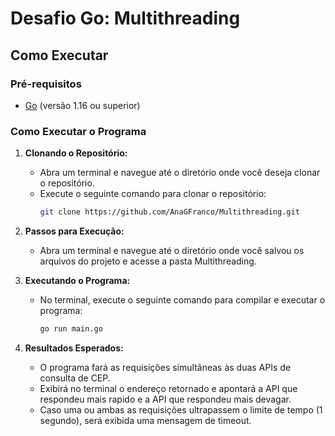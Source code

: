 # Desafio Go: Multithreading

## Como Executar

### Pré-requisitos

- [Go](https://golang.org/doc/install) (versão 1.16 ou superior)

### Como Executar o Programa

1. **Clonando o Repositório:**
    - Abra um terminal e navegue até o diretório onde você deseja clonar o repositório.
    - Execute o seguinte comando para clonar o repositório:
      ```bash
      git clone https://github.com/AnaGFranco/Multithreading.git
2. **Passos para Execução:**
    - Abra um terminal e navegue até o diretório onde você salvou os arquivos do projeto e acesse a pasta Multithreading.


3. **Executando o Programa:**
    - No terminal, execute o seguinte comando para compilar e executar o programa:
      ```bash
      go run main.go
      ```

4. **Resultados Esperados:**
    - O programa fará as requisições simultâneas às duas APIs de consulta de CEP.
    - Exibirá no terminal o endereço retornado e apontará a API que respondeu mais rapido e a API que respondeu mais devagar.
    - Caso uma ou ambas as requisições ultrapassem o limite de tempo (1 segundo), será exibida uma mensagem de timeout.
